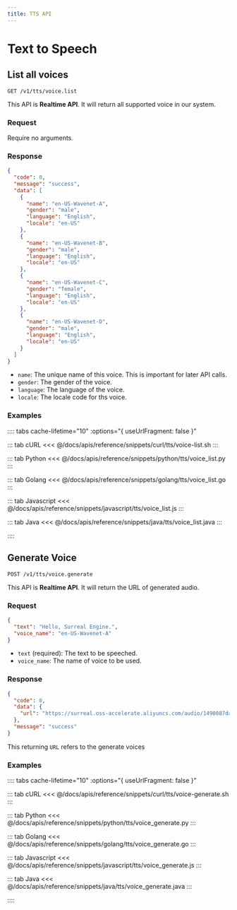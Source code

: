 ```yaml
---
title: TTS API
---
```


# Text to Speech

## List all voices

```
GET /v1/tts/voice.list
```

This API is **Realtime API**.
It will return all supported voice in our system.

### Request

Require no arguments.

### Response

```json
{
  "code": 0,
  "message": "success",
  "data": [
    {
      "name": "en-US-Wavenet-A",
      "gender": "male",
      "language": "English",
      "locale": "en-US"
    },
    {
      "name": "en-US-Wavenet-B",
      "gender": "male",
      "language": "English",
      "locale": "en-US"
    },
    {
      "name": "en-US-Wavenet-C",
      "gender": "female",
      "language": "English",
      "locale": "en-US"
    },
    {
      "name": "en-US-Wavenet-D",
      "gender": "male",
      "language": "English",
      "locale": "en-US"
    }
  ]
}
```

- `name`: The unique name of this voice. This is important for later API calls.
- `gender`: The gender of the voice.
- `language`: The language of the voice.
- `locale`: The locale code for ths voice.

### Examples

:::: tabs    cache-lifetime="10" :options="{ useUrlFragment: false }"

::: tab cURL
<<< @/docs/apis/reference/snippets/curl/tts/voice-list.sh
:::

::: tab Python
<<< @/docs/apis/reference/snippets/python/tts/voice_list.py
:::

::: tab Golang
<<< @/docs/apis/reference/snippets/golang/tts/voice_list.go
:::

::: tab Javascript
<<< @/docs/apis/reference/snippets/javascript/tts/voice_list.js
:::

::: tab Java
<<< @/docs/apis/reference/snippets/java/tts/voice_list.java
:::

::::



## Generate Voice

```
POST /v1/tts/voice.generate
```

This API is **Realtime API**.
It will return the URL of generated audio.

### Request

```json
{
  "text": "Hello, Surreal Engine.",
  "voice_name": "en-US-Wavenet-A"
}
```

- `text` (required): The text to be speeched.
- `voice_name`: The name of voice to be used.

### Response

```json
{
  "code": 0,
  "data": {
    "url": "https://surreal.oss-accelerate.aliyuncs.com/audio/1490087da1c1476c8561fdc7b8a2fa4c.mp3?OSSAccessKeyId=LTAI4FhUZsa1YYumWbTWusLN&Expires=1645772214&Signature=mvgGOpPOKy3hIyFLwnxhFmEm%2BM4%3D"
  },
  "message": "success"
}
```

This returning `URL` refers to the generate voices

### Examples

:::: tabs    cache-lifetime="10" :options="{ useUrlFragment: false }"

::: tab cURL
<<< @/docs/apis/reference/snippets/curl/tts/voice-generate.sh
:::

::: tab Python
<<< @/docs/apis/reference/snippets/python/tts/voice_generate.py
:::

::: tab Golang
<<< @/docs/apis/reference/snippets/golang/tts/voice_generate.go
:::

::: tab Javascript
<<< @/docs/apis/reference/snippets/javascript/tts/voice_generate.js
:::

::: tab Java
<<< @/docs/apis/reference/snippets/java/tts/voice_generate.java
:::

::::

